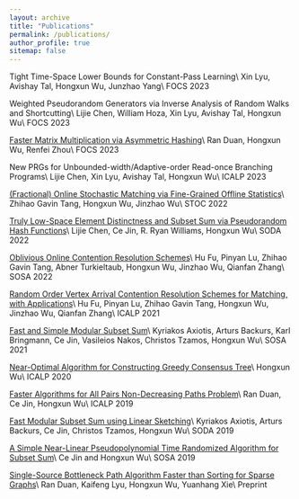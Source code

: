 ```yaml
---
layout: archive
title: "Publications"
permalink: /publications/
author_profile: true
sitemap: false
---
```


Tight Time-Space Lower Bounds for Constant-Pass Learning\\
Xin Lyu, Avishay Tal, Hongxun Wu, Junzhao Yang\\
FOCS 2023

Weighted Pseudorandom Generators via Inverse Analysis of Random Walks and Shortcutting\\
Lijie Chen, William Hoza, Xin Lyu, Avishay Tal, Hongxun Wu\\
FOCS 2023

[Faster Matrix Multiplication via Asymmetric Hashing](https://arxiv.org/abs/2210.10173)\\
Ran Duan, Hongxun Wu, Renfei Zhou\\
FOCS 2023

New PRGs for Unbounded-width/Adaptive-order Read-once Branching Programs\\
Lijie Chen, Xin Lyu, Avishay Tal, Hongxun Wu\\
ICALP 2023

[(Fractional) Online Stochastic Matching via Fine-Grained Offline Statistics](https://arxiv.org/abs/2204.06851)\\
Zhihao Gavin Tang, Hongxun Wu, Jinzhao Wu\\
STOC 2022

[Truly Low-Space Element Distinctness and Subset Sum via Pseudorandom Hash Functions](https://arxiv.org/abs/2111.01759)\\
Lijie Chen, Ce Jin, R. Ryan Williams, Hongxun Wu\\
SODA 2022

[Oblivious Online Contention Resolution Schemes](https://arxiv.org/abs/2111.10607)\\
Hu Fu, Pinyan Lu, Zhihao Gavin Tang, Abner Turkieltaub, Hongxun Wu, Jinzhao Wu, Qianfan Zhang\\
SOSA 2022

[Random Order Vertex Arrival Contention Resolution Schemes for Matching, with Applications](https://drops.dagstuhl.de/opus/volltexte/2021/14137/)\\
Hu Fu, Pinyan Lu, Zhihao Gavin Tang, Hongxun Wu, Jinzhao Wu, Qianfan Zhang\\
ICALP 2021

[Fast and Simple Modular Subset Sum](https://arxiv.org/abs/2008.10577)\\
Kyriakos Axiotis, Arturs Backurs, Karl Bringmann, Ce Jin, Vasileios Nakos, Christos Tzamos, Hongxun Wu\\
SOSA 2021

[Near-Optimal Algorithm for Constructing Greedy Consensus Tree](https://drops.dagstuhl.de/opus/volltexte/2020/12512/)\\
Hongxun Wu\\
ICALP 2020

[Faster Algorithms for All Pairs Non-Decreasing Paths Problem](https://arxiv.org/abs/1904.10701)\\
Ran Duan, Ce Jin, Hongxun Wu\\
ICALP 2019

[Fast Modular Subset Sum using Linear Sketching](https://epubs.siam.org/doi/abs/10.1137/1.9781611975482.4)\\
Kyriakos Axiotis, Arturs Backurs, Ce Jin, Christos Tzamos, Hongxun Wu\\
SODA 2019

[A Simple Near-Linear Pseudopolynomial Time Randomized Algorithm for Subset Sum](https://arxiv.org/abs/1807.11597)\\
Ce Jin and Hongxun Wu\\
SOSA 2019

[Single-Source Bottleneck Path Algorithm Faster than Sorting for Sparse Graphs](https://arxiv.org/abs/1808.10658)\\
Ran Duan, Kaifeng Lyu, Hongxun Wu, Yuanhang Xie\\
Preprint
